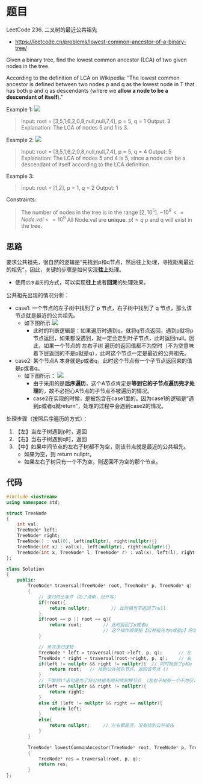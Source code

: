 # 题目
LeetCode 236. 二叉树的最近公共祖先
- https://leetcode.cn/problems/lowest-common-ancestor-of-a-binary-tree/

Given a binary tree, find the lowest common ancestor (LCA) of two given nodes in the tree.

According to the definition of LCA on Wikipedia: “The lowest common ancestor is defined between two nodes p and q as the lowest node in T that has both p and q as descendants (where we **allow a node to be a descendant of itself**).”


Example 1:
![](https://assets.leetcode.com/uploads/2018/12/14/binarytree.png)


>Input: root = [3,5,1,6,2,0,8,null,null,7,4], p = 5, q = 1
Output: 3
Explanation: The LCA of nodes 5 and 1 is 3.

Example 2:
![](https://assets.leetcode.com/uploads/2018/12/14/binarytree.png)

>Input: root = [3,5,1,6,2,0,8,null,null,7,4], p = 5, q = 4
Output: 5
Explanation: The LCA of nodes 5 and 4 is 5, since a node can be a descendant of itself according to the LCA definition.

Example 3:

>Input: root = [1,2], p = 1, q = 2
Output: 1


Constraints:

>The number of nodes in the tree is in the range $[2, 10^5]$.
$-10^9 <= Node.val <= 10^9$
All Node.val are **unique**.
$p != q$
p and q will exist in the tree.




## 思路
要求公共祖先，很自然的逻辑是“先找到p和q节点，然后往上处理，寻找距离最近的祖先”，因此，关键的步骤是如何实现**往上**处理。
- 使用`后序遍历`的方式，可以实现**往上**或者**回溯**的处理效果。

公共祖先出现的情况分析：
- case1: 一个节点的左子树中找到了 p 节点，右子树中找到了 q 节点，那么该节点就是最近的公共祖先。
  - 如下图所示
    ![](https://code-thinking-1253855093.file.myqcloud.com/pics/20220922173502.png)
    - 此时的判断逻辑是：如果遍历时遇到q，就将q节点返回，遇到p就将p节点返回，如果都没遇到，就一定会走到叶子节点，此时返回null。因此，如果一个节点的 左右子树 遍历的返回值都不为空时（不为空意味着下层返回的不是p就是q），此时这个节点一定是最近的公共祖先。
- case2: 某个节点A 本身就是p或者q，此时这个节点有一个子节点返回来的值是p或者q。
  - 如下图所示：
    ![](https://code-thinking-1253855093.file.myqcloud.com/pics/20220922173530.png)
    - 由于采用的是**后序遍历**，这个A节点肯定是**等到它的子节点遍历完才处理**的，故不必担心A节点的子节点不被遍历的情况。
    - case2在实现的时候，是被包含在case1里的。因为case1的逻辑是“遇到p或者q就return”，处理的过程中会遇到case2的情况。


处理步骤（按照后序遍历的方式）：
1. 【左】当左子树遇到p时，返回
2. 【右】当右子树遇到q时，返回
3. 【中】如果中间节点的左右子树都不为空，则该节点就是最近的公共祖先。
   - 如果为空，则 return nullptr。
   - 如果左右子树只有一个不为空，则返回不为空的那个节点。


## 代码

```cpp
#include <iostream>
using namespace std;

struct TreeNode
{
    int val;
    TreeNode* left;
    TreeNode* right;
    TreeNode() : val(0), left(nullptr), right(nullptr){}
    TreeNode(int x) : val(x), left(nullptr), right(nullptr){}
    TreeNode(int x, TreeNode* l, TreeNode* r) : val(x), left(l), right(r){}
};

class Solution
{
    public:
        TreeNode* traversal(TreeNode* root, TreeNode* p, TreeNode* q)
        {
            // 递归终止条件（为了清晰，分开写）
            if(!root){
                return nullptr;        // 此时相当于返回了null
            }
            if(root == p || root == q){
                return root;        // 此时返回了p或者q
                                    // 这个操作顺便把【公共祖先为q或者p】的情况处理好了
            }

            // 单次递归逻辑
            TreeNode * left = traversal(root->left, p, q);      // 左
            TreeNode * right = traversal(root->right, p, q);    // 右
            if(left != nullptr && right != nullptr){  // 同时找到了p和q
                return root;   // 找到公共祖先节点，返回该节点 ()
            }
            // 下面的if语句是为了将公共祖先顺利传到根节点 （左右子树有一个不为空，就返回非空节点）
            if(left == nullptr && right != nullptr){
                return right;  
            }
            else if (left != nullptr && right == nullptr){
                return left;
            }
            else{
                return nullptr;     // 左右都是空，没有找到公共祖先
            }
        }

        TreeNode* lowestCommonAncestor(TreeNode* root, TreeNode* p, TreeNode* q)
        {
            TreeNode* res = traversal(root, p, q);
            return res;
        }
};
```



